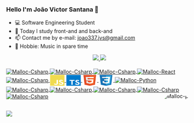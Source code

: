### Hello I'm João Victor Santana 🧧




<!-- - 🔭 I’m currently working on  -->
- 💻 Software Engineering Student
- 🎱 Today I study front-and and back-and
- 📫 Contact me by e-mail: joao337.jvs@gmail.com
- 🎻 Hobbie: Music in spare time
<div align="center">
  <a href="https://github.com/MallocD">
  <img height="180em" src="https://github-readme-stats.vercel.app/api?username=MallocD&show_icons=true&theme=dark&include_all_commits=true&count_private=true"/>
  <img height="180em" src="https://github-readme-stats.vercel.app/api/top-langs/?username=MallocD&layout=compact&langs_count=7&theme=dark"/>
</div>
<div style="display: inline_block"><br>
   <img align="center" alt="Malloc-Csharp" height="40" width="50" src="https://cdn.jsdelivr.net/gh/devicons/devicon/icons/java/java-original.svg">
   <img align="center" alt="Malloc-Csharp" height="30" width="40" src="https://cdn.jsdelivr.net/gh/devicons/devicon/icons/spring/spring-original-wordmark.svg">
   <img align="center" alt="Malloc-Csharp" height="30" width="40" src="https://cdn.jsdelivr.net/gh/devicons/devicon/icons/nodejs/nodejs-original.svg">
  <img align="center" alt="Malloc-React" height="30" width="40" src="https://cdn.jsdelivr.net/gh/devicons/devicon/icons/angularjs/angularjs-original.svg">
  <img align="center" alt="Malloc-Csharp" height="30" width="40" src="https://cdn.jsdelivr.net/gh/devicons/devicon/icons/bootstrap/bootstrap-plain-wordmark.svg">
  <img align="center" alt="Malloc-Js" height="30" width="40" src="https://raw.githubusercontent.com/devicons/devicon/master/icons/javascript/javascript-plain.svg">
  <img align="center" alt="Malloc-Ts" height="30" width="40" src="https://raw.githubusercontent.com/devicons/devicon/master/icons/typescript/typescript-plain.svg">
  <img align="center" alt="Malloc-HTML" height="30" width="40" src="https://raw.githubusercontent.com/devicons/devicon/master/icons/html5/html5-original.svg">
  <img align="center" alt="Malloc-CSS" height="30" width="40" src="https://raw.githubusercontent.com/devicons/devicon/master/icons/css3/css3-original.svg">
  <img align="center" alt="Malloc-Python" height="30" width="40" src="https://cdn.jsdelivr.net/gh/devicons/devicon/icons/c/c-original.svg">
  <img align="center" alt="Malloc-Csharp" height="30" width="40" src="https://cdn.jsdelivr.net/gh/devicons/devicon/icons/lua/lua-original-wordmark.svg">
  <img align="center" alt="Malloc-Csharp" height="30" width="40" src="https://cdn.jsdelivr.net/gh/devicons/devicon/icons/debian/debian-original.svg">
  <img align="center" alt="Malloc-Csharp" height="30" width="40" src="https://cdn.jsdelivr.net/gh/devicons/devicon/icons/discordjs/discordjs-original.svg">
  <img align="center" alt="Malloc-Csharp" height="30" width="40"  src="ttps://cdn.jsdelivr.net/gh/devicons/devicon/icons/linux/linux-original.svg">
  <img align="center" alt="Malloc-Csharp" height="30" width="40" src="https://cdn.jsdelivr.net/gh/devicons/devicon/icons/python/python-original.svg">
  <img align="right" alt="Malloc-pic" height="150" style="border-radius:100px;" src="https://media.discordapp.net/attachments/915817930091016233/938826072085123172/a_0fb1122d0ffb76778c38d247e4dd8335.gif?width=319&height=319">
</div>
  
  ##
 
 <a href="https://discord.gg/avTz82WD" target="_blank"><img src="https://img.shields.io/badge/Discord-7289DA?style=for-the-badge&logo=discord&logoColor=white" target="_blank"></a> 
  
 
<!--   ![Snake animation](https://github.com/MallocD/mallocd/blob/output/github-contribution-grid-snake.svg) -->
 
</div>

